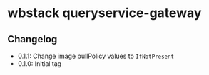 # wbstack queryservice-gateway

## Changelog

- 0.1.1: Change image pullPolicy values to `IfNotPresent`
- 0.1.0: Initial tag
